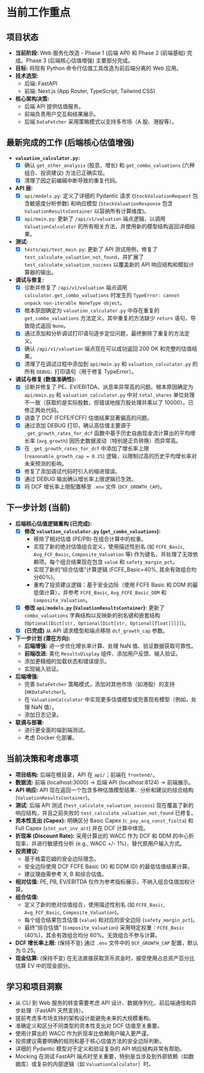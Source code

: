 # 当前工作重点

## 项目状态
- **当前阶段:** Web 服务化改造 - Phase 1 (后端 API) 和 Phase 2 (前端基础) 完成。Phase 3 (后端核心估值增强) 主要部分完成。
- **目标:** 将现有 Python 命令行估值工具改造为前后端分离的 Web 应用。
- **技术选型:**
    - 后端: FastAPI
    - 前端: Next.js (App Router, TypeScript, Tailwind CSS)
- **核心架构决策:**
    - 后端 API 提供估值服务。
    - 前端负责用户交互和结果展示。
    - 后端 `DataFetcher` 采用策略模式以支持多市场（A 股、港股等）。

## 最新完成的工作 (后端核心估值增强)
- **`valuation_calculator.py`:**
    - [x] 确认 `get_other_analysis` (股息、增长) 和 `get_combo_valuations` (六种组合、投资建议) 方法已正确实现。
    - [x] 清理了因之前编辑中断导致的重复代码。
- **API 层:**
    - [x] `api/models.py`: 定义了详细的 Pydantic 请求 (`StockValuationRequest` 包含敏感度分析参数) 和响应模型 (`StockValuationResponse` 包含 `ValuationResultsContainer` 以容纳所有计算维度)。
    - [x] `api/main.py`: 更新了 `/api/v1/valuation` 端点逻辑，以调用 `ValuationCalculator` 的所有相关方法，并使用新的模型结构返回详细结果。
- **测试:**
    - [x] `tests/api/test_main.py`: 更新了 API 测试用例，修复了 `test_calculate_valuation_not_found`，并扩展了 `test_calculate_valuation_success` 以覆盖新的 API 响应结构和模拟计算器的输出。
- **调试与修复:**
    - [x] 诊断并修复了 `/api/v1/valuation` 端点调用 `calculator.get_combo_valuations` 时发生的 `TypeError: cannot unpack non-iterable NoneType object`。
    - [x] 根本原因确定为 `valuation_calculator.py` 中存在重复的 `get_combo_valuations` 方法定义，其中重复的方法缺少 `return` 语句，导致隐式返回 `None`。
    - [x] 通过添加和分析调试打印语句逐步定位问题，最终删除了重复的方法定义。
    - [x] 确认 `/api/v1/valuation` 端点现在可以成功返回 200 OK 和完整的估值结果。
    - [x] 清理了在调试过程中添加到 `api/main.py` 和 `valuation_calculator.py` 的所有 `DEBUG:` 打印语句（用于修复 TypeError）。
- **调试与修复 (数值准确性):**
    - [x] 诊断并修复了 PE、EV/EBITDA、派息率异常高的问题。根本原因确定为 `api/main.py` 和 `valuation_calculator.py` 中对 `total_shares` 单位处理不一致（获取的是实际股数，但错误地按万股处理并乘以了 10000）。已修正两处代码。
    - [x] 调查了 DCF (FCFE/FCFF) 估值结果显著偏高的问题。
    - [x] 通过添加 DEBUG 打印，确认高估值主要源于 `_get_growth_rates_for_dcf` 函数中基于历史自由现金流计算出的平均增长率 (`avg_growth`) 因历史数据波动（特别是正负转换）而异常高。
    - [x] 在 `_get_growth_rates_for_dcf` 中添加了增长率上限 (`reasonable_growth_cap = 0.25`) 逻辑，以限制过高的历史平均增长率对未来预测的影响。
    - [x] 修复了添加调试代码时引入的缩进错误。
    - [x] 通过 DEBUG 输出确认增长率上限逻辑已生效。
    - [x] 将 DCF 增长率上限配置移至 `.env` 文件 (`DCF_GROWTH_CAP`)。

## 下一步计划 (当前)
- **后端核心估值逻辑重构 (已完成):**
    - [x] **修改 `valuation_calculator.py` (`get_combo_valuations`):**
        - 移除了相对估值 (PE/PB) 在组合计算中的权重。
        - 实现了新的绝对估值组合定义，使用描述性别名 (如 `FCFE_Basic`, `Avg_FCF_Basic`, `Composite_Valuation` 等) 作为键名，并处理了无效依赖项。每个组合结果现在包含 `value` 和 `safety_margin_pct`。
        - 实现了新的“综合估值”计算逻辑 (FCFE_Basic=40%, 其余有效组合均分60%)。
        - 重构了投资建议逻辑：基于安全边际（使用 FCFE Basic 和 DDM 的最低值计算），并参考 `FCFE_Basic`, `Avg_FCFE_Basic_DDM` 和 `Composite_Valuation`。
    - [x] **修改 `api/models.py` (`ValuationResultsContainer`):** 更新了 `combo_valuations` 字典结构以反映新的别名键和嵌套结构 (`Optional[Dict[str, Optional[Dict[str, Optional[float]]]]]`)。
    - [x] **(已完成)** 从 API 请求模型和端点移除 `dcf_growth_cap` 参数。
- **下一步计划 (潜在方向):**
    - **后端增强:** 进一步优化增长率计算、处理 NaN 值、验证数据获取可靠性。
    - **前端改进:** 美化 `ResultsDisplay` 组件、添加用户反馈、输入验证。
    - 添加更精细的加载状态和错误提示。
    - 实现输入验证。
- **后端增强:**
    - 完善 `DataFetcher` 策略模式，添加对其他市场（如港股）的支持 (`HKDataFetcher`)。
    - 在 `ValuationCalculator` 中实现更多估值模型或完善现有模型（例如，处理 NaN 值）。
    - 添加日志记录。
- **联调与部署:**
    - 进行更全面的端到端测试。
    - 考虑 Docker 化部署。

## 当前决策和考虑事项
- **项目结构:** 后端在根目录，API 在 `api/`；前端在 `frontend/`。
- **数据流:** 前端 (localhost:3000) -> 后端 API (localhost:8124) -> 前端展示。
- **API 响应:** API 现在返回一个包含多种估值模型结果、分析和建议的综合结构 (`ValuationResultsContainer`)。
- **测试:** 后端 API 测试 (`test_calculate_valuation_success`) 现在覆盖了新的响应结构，并且之前失败的 `test_calculate_valuation_not_found` 已修复。
- **资本性支出 (Capex):** 明确区分 Basic Capex (`c_pay_acq_const_fiolta`) 和 Full Capex (`stot_out_inv_act`) 并在 DCF 计算中体现。
- **折现率 (Discount Rate):** 采用计算出的 WACC 作为 DCF 和 DDM 的中心折现率，并进行敏感性分析 (e.g., WACC +/- 1%)，替代原用户输入方式。
- **投资建议:**
    - 基于格雷厄姆的安全边际理念。
    - 安全边际使用 DCF FCFE Basic (X) 和 DDM (D) 的最低估值结果计算。
    - 建议理由需参考 X, B 和综合估值。
- **相对估值:** PE, PB, EV/EBITDA 仅作为参考指标展示，不纳入组合估值加权计算。
- **组合估值:**
    - 定义了新的绝对估值组合，使用描述性别名 (如 `FCFE_Basic`, `Avg_FCF_Basic`, `Composite_Valuation`)。
    - 每个组合结果包含估值 (`value`) 和对应的安全边际 (`safety_margin_pct`)。
    - 最终“综合估值” (`Composite_Valuation`) 采用特定权重：`FCFE_Basic` (40%)，其余有效组合均分 60%。无效组合不参与计算。
- **DCF 增长率上限:** (保持不变) 通过 `.env` 文件中的 `DCF_GROWTH_CAP` 配置，默认为 0.25。
- **现金估算:** (保持不变) 在无法直接获取货币资金时，接受使用占总资产百分比估算 EV 中的现金部分。

## 学习和项目洞察
- 从 CLI 到 Web 服务的转变需要考虑 API 设计、数据序列化、前后端通信和异步处理（FastAPI 天然支持）。
- 提前考虑多市场支持的架构设计能避免未来的大规模重构。
- 准确定义和区分不同类型的资本性支出对 DCF 估值至关重要。
- 使用计算出的 WACC 作为折现率比依赖用户输入更严谨。
- 投资建议需要明确的规则和基于核心估值方法的安全边际判断。
- 详细的 Pydantic 模型对于定义和验证复杂的 API 响应结构非常有帮助。
- Mocking 在测试 FastAPI 端点时至关重要，特别是当涉及到外部依赖（如数据库）或复杂的内部逻辑（如 `ValuationCalculator`）时。

